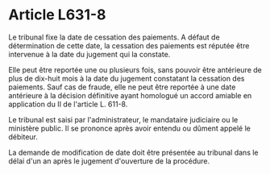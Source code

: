 # Article L631-8

Le tribunal fixe la date de cessation des paiements. A défaut de détermination de cette date, la cessation des paiements est réputée être intervenue à la date du jugement qui la constate.

Elle peut être reportée une ou plusieurs fois, sans pouvoir être antérieure de plus de dix-huit mois à la date du jugement constatant la cessation des paiements. Sauf cas de fraude, elle ne peut être reportée à une date antérieure à la décision définitive ayant homologué un accord amiable en application du II de l'article L. 611-8.

Le tribunal est saisi par l'administrateur, le mandataire judiciaire ou le ministère public. Il se prononce après avoir entendu ou dûment appelé le débiteur.

La demande de modification de date doit être présentée au tribunal dans le délai d'un an après le jugement d'ouverture de la procédure.
